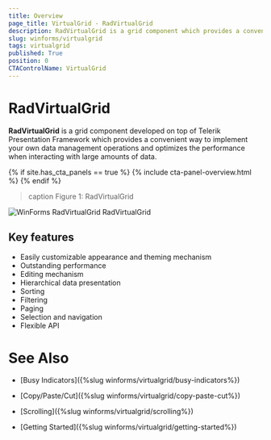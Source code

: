 ```yaml
---
title: Overview
page_title: VirtualGrid - RadVirtualGrid
description: RadVirtualGrid is a grid component which provides a convenient way to implement your own data management operations and optimizes the performance.
slug: winforms/virtualgrid
tags: virtualgrid
published: True
position: 0
CTAControlName: VirtualGrid
---
```


# RadVirtualGrid

__RadVirtualGrid__ is a grid component developed on top of Telerik Presentation Framework which provides a convenient way to implement your own data management operations and optimizes the performance when interacting with large amounts of data.

{% if site.has_cta_panels == true %}
{% include cta-panel-overview.html %}
{% endif %}

>caption Figure 1: RadVirtualGrid
 
![WinForms RadVirtualGrid RadVirtualGrid](images/virtualgrid-overview001.gif)

## Key features

* Easily customizable appearance and theming mechanism
* Outstanding performance
* Editing mechanism
* Hierarchical data presentation
* Sorting
* Filtering
* Paging
* Selection and navigation
* Flexible API 

# See Also
* [Busy Indicators]({%slug winforms/virtualgrid/busy-indicators%})

* [Copy/Paste/Cut]({%slug winforms/virtualgrid/copy-paste-cut%})

* [Scrolling]({%slug winforms/virtualgrid/scrolling%})

* [Getting Started]({%slug winforms/virtualgrid/getting-started%})

